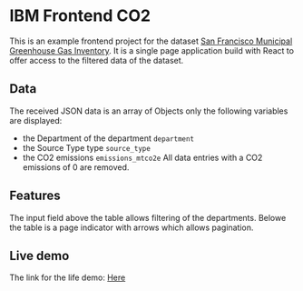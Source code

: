 # IBM Frontend CO2

This is an example frontend project for the dataset [San Francisco Municipal Greenhouse Gas Inventory](https://data.sfgov.org/Energy-and-Environment/San-Francisco-Municipal-Greenhouse-Gas-Inventory/pxac-sadh). 
It is a single page application build with React to offer access to the filtered data of the dataset.

## Data
The received JSON data is an array of Objects only the following variables are displayed:
- the Department of the department `department`
- the Source Type type `source_type`
- the CO2 emissions `emissions_mtco2e`
All data entries with a CO2 emissions of 0 are removed.

## Features
The input field above the table allows filtering of the departments.
Belowe the table is a page indicator with arrows which allows pagination.

## Live demo

The link for the life demo: [Here](https://ibmfrontendco2.herokuapp.com/)